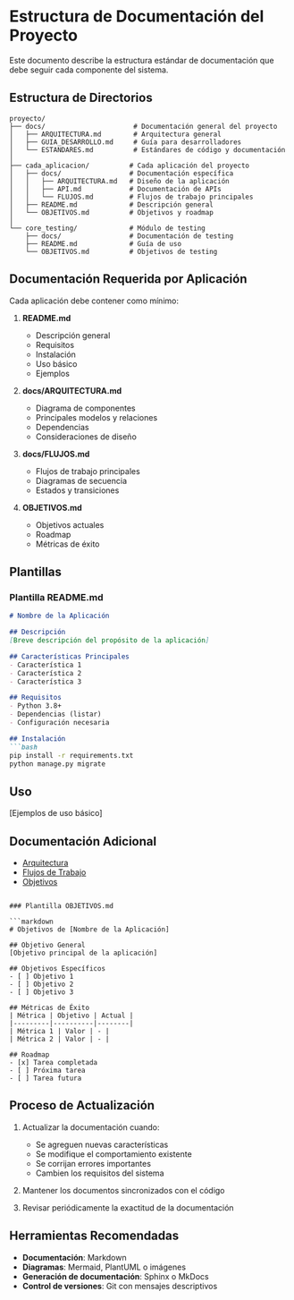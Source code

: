 # Estructura de Documentación del Proyecto

Este documento describe la estructura estándar de documentación que debe seguir cada componente del sistema.

## Estructura de Directorios

```
proyecto/
├── docs/                      # Documentación general del proyecto
│   ├── ARQUITECTURA.md        # Arquitectura general
│   ├── GUIA_DESARROLLO.md     # Guía para desarrolladores
│   └── ESTANDARES.md          # Estándares de código y documentación
│
├── cada_aplicacion/          # Cada aplicación del proyecto
│   ├── docs/                 # Documentación específica
│   │   ├── ARQUITECTURA.md   # Diseño de la aplicación
│   │   ├── API.md            # Documentación de APIs
│   │   └── FLUJOS.md         # Flujos de trabajo principales
│   ├── README.md             # Descripción general
│   └── OBJETIVOS.md          # Objetivos y roadmap
│
└── core_testing/             # Módulo de testing
    ├── docs/                 # Documentación de testing
    ├── README.md             # Guía de uso
    └── OBJETIVOS.md          # Objetivos de testing
```

## Documentación Requerida por Aplicación

Cada aplicación debe contener como mínimo:

1. **README.md**
   - Descripción general
   - Requisitos
   - Instalación
   - Uso básico
   - Ejemplos

2. **docs/ARQUITECTURA.md**
   - Diagrama de componentes
   - Principales modelos y relaciones
   - Dependencias
   - Consideraciones de diseño

3. **docs/FLUJOS.md**
   - Flujos de trabajo principales
   - Diagramas de secuencia
   - Estados y transiciones

4. **OBJETIVOS.md**
   - Objetivos actuales
   - Roadmap
   - Métricas de éxito

## Plantillas

### Plantilla README.md

```markdown
# Nombre de la Aplicación

## Descripción
[Breve descripción del propósito de la aplicación]

## Características Principales
- Característica 1
- Característica 2
- Característica 3

## Requisitos
- Python 3.8+
- Dependencias (listar)
- Configuración necesaria

## Instalación
```bash
pip install -r requirements.txt
python manage.py migrate
```

## Uso
[Ejemplos de uso básico]

## Documentación Adicional
- [Arquitectura](docs/ARQUITECTURA.md)
- [Flujos de Trabajo](docs/FLUJOS.md)
- [Objetivos](OBJETIVOS.md)
```

### Plantilla OBJETIVOS.md

```markdown
# Objetivos de [Nombre de la Aplicación]

## Objetivo General
[Objetivo principal de la aplicación]

## Objetivos Específicos
- [ ] Objetivo 1
- [ ] Objetivo 2
- [ ] Objetivo 3

## Métricas de Éxito
| Métrica | Objetivo | Actual |
|---------|----------|--------|
| Métrica 1 | Valor | - |
| Métrica 2 | Valor | - |

## Roadmap
- [x] Tarea completada
- [ ] Próxima tarea
- [ ] Tarea futura
```

## Proceso de Actualización

1. Actualizar la documentación cuando:
   - Se agreguen nuevas características
   - Se modifique el comportamiento existente
   - Se corrijan errores importantes
   - Cambien los requisitos del sistema

2. Mantener los documentos sincronizados con el código

3. Revisar periódicamente la exactitud de la documentación

## Herramientas Recomendadas

- **Documentación**: Markdown
- **Diagramas**: Mermaid, PlantUML o imágenes
- **Generación de documentación**: Sphinx o MkDocs
- **Control de versiones**: Git con mensajes descriptivos
